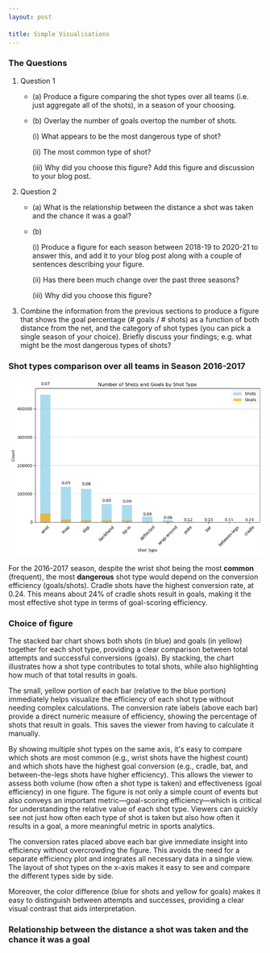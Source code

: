 ```yaml
---
layout: post

title: Simple Visualisations
---
```


### The Questions

1. Question 1
    * (a) Produce a figure comparing the shot types over all teams (i.e. just aggregate all of the shots), in a season of your choosing. 
    * (b) Overlay the number of goals overtop the number of shots. 

        (i) What appears to be the most dangerous type of shot? 

        (ii) The most common type of shot? 

        (iii) Why did you choose this figure? Add this figure and discussion to your blog post.
        
2. Question 2
    * (a) What is the relationship between the distance a shot was taken and the chance it was a goal? 
    * (b)

        (i) Produce a figure for each season between 2018-19 to 2020-21 to answer this, and add it to your blog post along with a couple of sentences describing your figure. 

        (ii) Has there been much change over the past three seasons? 

        (iii) Why did you choose this figure?

3. Combine the information from the previous sections to produce a figure that shows the goal percentage (# goals / # shots) as a function of both distance from the net, and the category of shot types (you can pick a single season of your choice). Briefly discuss your findings; e.g. what might be the most dangerous types of shots?

### Shot types comparison over all teams in Season 2016-2017


![Shot Types Comparison](images\shot_compare.png)


For the 2016-2017 season, despite the wrist shot being the most **common** (frequent), the most **dangerous** shot type would depend on the conversion efficiency (goals/shots). Cradle shots have the highest conversion rate, at 0.24. This means about 24% of cradle shots result in goals, making it the most effective shot type in terms of goal-scoring efficiency.

### Choice of figure

The stacked bar chart shows both shots (in blue) and goals (in yellow) together for each shot type, providing a clear comparison between total attempts and successful conversions (goals). By stacking, the chart illustrates how a shot type contributes to total shots, while also highlighting how much of that total results in goals.

The small, yellow portion of each bar (relative to the blue portion) immediately helps visualize the efficiency of each shot type without needing complex calculations. The conversion rate labels (above each bar) provide a direct numeric measure of efficiency, showing the percentage of shots that result in goals. This saves the viewer from having to calculate it manually.

By showing multiple shot types on the same axis, it's easy to compare which shots are most common (e.g., wrist shots have the highest count) and which shots have the highest goal conversion (e.g., cradle, bat, and between-the-legs shots have higher efficiency). This allows the viewer to assess both volume (how often a shot type is taken) and effectiveness (goal efficiency) in one figure. The figure is not only a simple count of events but also conveys an important metric—goal-scoring efficiency—which is critical for understanding the relative value of each shot type.
Viewers can quickly see not just how often each type of shot is taken but also how often it results in a goal, a more meaningful metric in sports analytics.

The conversion rates placed above each bar give immediate insight into efficiency without overcrowding the figure. This avoids the need for a separate efficiency plot and integrates all necessary data in a single view. The layout of shot types on the x-axis makes it easy to see and compare the different types side by side.

Moreover, the color difference (blue for shots and yellow for goals) makes it easy to distinguish between attempts and successes, providing a clear visual contrast that aids interpretation.

### Relationship between the distance a shot was taken and the chance it was a goal

